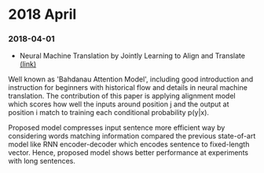 # 2018 April

### 2018-04-01 
- Neural Machine Translation by Jointly Learning to Align and Translate  [(link)](https://arxiv.org/pdf/1409.0473.pdf)

Well known as 'Bahdanau Attention Model', including good introduction and instruction for beginners with historical flow 
and details in neural machine translation. The contribution of this paper is applying alignment model which scores how well the inputs around position j 
and the output at position i match to training each conditional probability p(y|x).
 
Proposed model compresses input sentence more efficient way by considering words matching information compared 
the previous state-of-art model like RNN encoder-decoder which encodes sentence to fixed-length vector. Hence, proposed
model shows better performance at experiments with long sentences.

